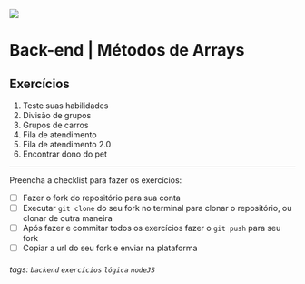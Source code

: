 ![](https://i.imgur.com/xG74tOh.png)

# Back-end | Métodos de Arrays

## Exercícios

1. Teste suas habilidades
2. Divisão de grupos
3. Grupos de carros
4. Fila de atendimento
5. Fila de atendimento 2.0
6. Encontrar dono do pet

---

Preencha a checklist para fazer os exercícios:

-   [ ] Fazer o fork do repositório para sua conta
-   [ ] Executar `git clone` do seu fork no terminal para clonar o repositório, ou clonar de outra maneira
-   [ ] Após fazer e commitar todos os exercícios fazer o `git push` para seu fork
-   [ ] Copiar a url do seu fork e enviar na plataforma

###### tags: `backend` `exercícios` `lógica` `nodeJS`
